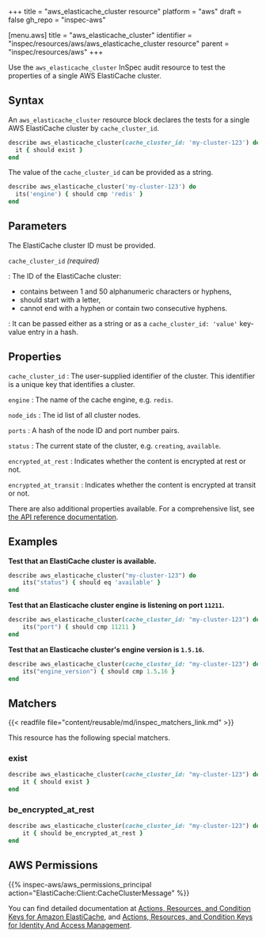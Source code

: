 +++
title = "aws_elasticache_cluster resource"
platform = "aws"
draft = false
gh_repo = "inspec-aws"

[menu.aws]
title = "aws_elasticache_cluster"
identifier = "inspec/resources/aws/aws_elasticache_cluster resource"
parent = "inspec/resources/aws"
+++

Use the `aws_elasticache_cluster` InSpec audit resource to test the properties of a single AWS ElastiCache cluster.

## Syntax

An `aws_elasticache_cluster` resource block declares the tests for a single AWS ElastiCache cluster by `cache_cluster_id`.

```ruby
describe aws_elasticache_cluster(cache_cluster_id: 'my-cluster-123') do
  it { should exist }
end
```

The value of the `cache_cluster_id` can be provided as a string.  

```ruby
describe aws_elasticache_cluster('my-cluster-123') do
  its('engine') { should cmp 'redis' }
end
```

## Parameters

The ElastiCache cluster ID must be provided.

`cache_cluster_id` _(required)_

: The ID of the ElastiCache cluster:

- contains between 1 and 50 alphanumeric characters or hyphens,
- should start with a letter,
- cannot end with a hyphen or contain two consecutive hyphens.

: It can be passed either as a string or as a `cache_cluster_id: 'value'` key-value entry in a hash.

## Properties

`cache_cluster_id`
: The user-supplied identifier of the cluster. This identifier is a unique key that identifies a cluster.

`engine`
: The name of the cache engine, e.g. `redis`.

`node_ids`
: The id list of all cluster nodes.

`ports`
: A hash of the node ID and port number pairs.

`status`
: The current state of the cluster, e.g. `creating`, `available`.

`encrypted_at_rest`
: Indicates whether the content is encrypted at rest or not.

`encrypted_at_transit`
: Indicates whether the content is encrypted at transit or not.

There are also additional properties available. For a comprehensive list, see [the API reference documentation](https://docs.aws.amazon.com/AmazonElastiCache/latest/APIReference/API_CacheCluster.html).

## Examples

**Test that an ElastiCache cluster is available.**

```ruby
describe aws_elasticache_cluster("my-cluster-123") do
    its("status") { should eq 'available' }
end
```

**Test that an Elasticache cluster engine is listening on port `11211`.**

```ruby
describe aws_elasticache_cluster(cache_cluster_id: "my-cluster-123") do
    its("port") { should cmp 11211 }
end
```

**Test that an Elasticache cluster's engine version is `1.5.16`.**

```ruby
describe aws_elasticache_cluster(cache_cluster_id: "my-cluster-123") do
    its("engine_version") { should cmp 1.5.16 }
end
```

## Matchers

{{< readfile file="content/reusable/md/inspec_matchers_link.md" >}}

This resource has the following special matchers.

### exist

```ruby
describe aws_elasticache_cluster(cache_cluster_id: "my-cluster-123") do
    it { should exist }
end
```

### be_encrypted_at_rest

```ruby
describe aws_elasticache_cluster(cache_cluster_id: "my-cluster-123") do
    it { should be_encrypted_at_rest }
end
```

## AWS Permissions

{{% inspec-aws/aws_permissions_principal action="ElastiCache:Client:CacheClusterMessage" %}}

You can find detailed documentation at [Actions, Resources, and Condition Keys for Amazon ElastiCache](https://docs.aws.amazon.com/IAM/latest/UserGuide/list_amazonelasticache.html), and [Actions, Resources, and Condition Keys for Identity And Access Management](https://docs.aws.amazon.com/IAM/latest/UserGuide/list_identityandaccessmanagement.html).
